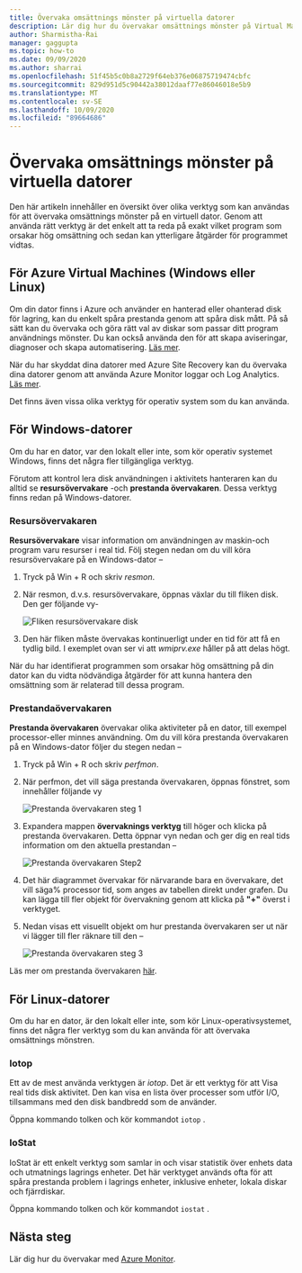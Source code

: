 ```yaml
---
title: Övervaka omsättnings mönster på virtuella datorer
description: Lär dig hur du övervakar omsättnings mönster på Virtual Machines som skyddas med Azure Site Recovery
author: Sharmistha-Rai
manager: gaggupta
ms.topic: how-to
ms.date: 09/09/2020
ms.author: sharrai
ms.openlocfilehash: 51f45b5c0b8a2729f64eb376e06875719474cbfc
ms.sourcegitcommit: 829d951d5c90442a38012daaf77e86046018e5b9
ms.translationtype: MT
ms.contentlocale: sv-SE
ms.lasthandoff: 10/09/2020
ms.locfileid: "89664686"
---
```

# <a name="monitoring-churn-patterns-on-virtual-machines"></a>Övervaka omsättnings mönster på virtuella datorer

Den här artikeln innehåller en översikt över olika verktyg som kan användas för att övervaka omsättnings mönster på en virtuell dator. Genom att använda rätt verktyg är det enkelt att ta reda på exakt vilket program som orsakar hög omsättning och sedan kan ytterligare åtgärder för programmet vidtas.

## <a name="for-azure-virtual-machines-windows-or-linux"></a>För Azure Virtual Machines (Windows eller Linux)

Om din dator finns i Azure och använder en hanterad eller ohanterad disk för lagring, kan du enkelt spåra prestanda genom att spåra disk mått. På så sätt kan du övervaka och göra rätt val av diskar som passar ditt program användnings mönster. Du kan också använda den för att skapa aviseringar, diagnoser och skapa automatisering. [Läs mer](https://azure.microsoft.com/blog/per-disk-metrics-managed-disks/).

När du har skyddat dina datorer med Azure Site Recovery kan du övervaka dina datorer genom att använda Azure Monitor loggar och Log Analytics. [Läs mer](https://docs.microsoft.com/azure/site-recovery/monitor-log-analytics).

Det finns även vissa olika verktyg för operativ system som du kan använda.

## <a name="for-windows-machines"></a>För Windows-datorer

Om du har en dator, var den lokalt eller inte, som kör operativ systemet Windows, finns det några fler tillgängliga verktyg.

Förutom att kontrol lera disk användningen i aktivitets hanteraren kan du alltid se **resursövervakare** -och **prestanda övervakaren**. Dessa verktyg finns redan på Windows-datorer.

### <a name="resource-monitor"></a>Resursövervakaren

**Resursövervakare** visar information om användningen av maskin-och program varu resurser i real tid. Följ stegen nedan om du vill köra resursövervakare på en Windows-dator –

1. Tryck på Win + R och skriv _resmon_.
1. När resmon, d.v.s. resursövervakare, öppnas växlar du till fliken disk. Den ger följande vy-

    ![Fliken resursövervakare disk](./media/monitoring-high-churn/resmon-disk-tab.png)

1. Den här fliken måste övervakas kontinuerligt under en tid för att få en tydlig bild. I exemplet ovan ser vi att _wmiprv.exe_ håller på att delas högt.

När du har identifierat programmen som orsakar hög omsättning på din dator kan du vidta nödvändiga åtgärder för att kunna hantera den omsättning som är relaterad till dessa program.

### <a name="performance-monitor"></a>Prestandaövervakaren

**Prestanda övervakaren** övervakar olika aktiviteter på en dator, till exempel processor-eller minnes användning. Om du vill köra prestanda övervakaren på en Windows-dator följer du stegen nedan –

1. Tryck på Win + R och skriv _perfmon_.
1. När perfmon, det vill säga prestanda övervakaren, öppnas fönstret, som innehåller följande vy

    ![Prestanda övervakaren steg 1](./media/monitoring-high-churn/perfmon-step1.png)

1. Expandera mappen **övervaknings verktyg** till höger och klicka på prestanda övervakaren. Detta öppnar vyn nedan och ger dig en real tids information om den aktuella prestandan –

    ![Prestanda övervakaren Step2](./media/monitoring-high-churn/perfmon-step1.png)

1. Det här diagrammet övervakar för närvarande bara en övervakare, det vill säga% processor tid, som anges av tabellen direkt under grafen. Du kan lägga till fler objekt för övervakning genom att klicka på **"+"** överst i verktyget.
1. Nedan visas ett visuellt objekt om hur prestanda övervakaren ser ut när vi lägger till fler räknare till den –

    ![Prestanda övervakaren steg 3](./media/monitoring-high-churn/perfmon-step3.png)

Läs mer om prestanda övervakaren [här](https://docs.microsoft.com/dynamics365/business-central/dev-itpro/administration/monitor-use-performance-monitor-collect-event-trace-data).

## <a name="for-linux-machines"></a>För Linux-datorer

Om du har en dator, är den lokalt eller inte, som kör Linux-operativsystemet, finns det några fler verktyg som du kan använda för att övervaka omsättnings mönstren.

### <a name="iotop"></a>Iotop

Ett av de mest använda verktygen är _iotop_. Det är ett verktyg för att Visa real tids disk aktivitet. Den kan visa en lista över processer som utför I/O, tillsammans med den disk bandbredd som de använder.

Öppna kommando tolken och kör kommandot `iotop` .

### <a name="iostat"></a>IoStat

IoStat är ett enkelt verktyg som samlar in och visar statistik över enhets data och utmatnings lagrings enheter. Det här verktyget används ofta för att spåra prestanda problem i lagrings enheter, inklusive enheter, lokala diskar och fjärrdiskar.

Öppna kommando tolken och kör kommandot `iostat` .

## <a name="next-steps"></a>Nästa steg

Lär dig hur du övervakar med [Azure Monitor](monitor-log-analytics.md).
